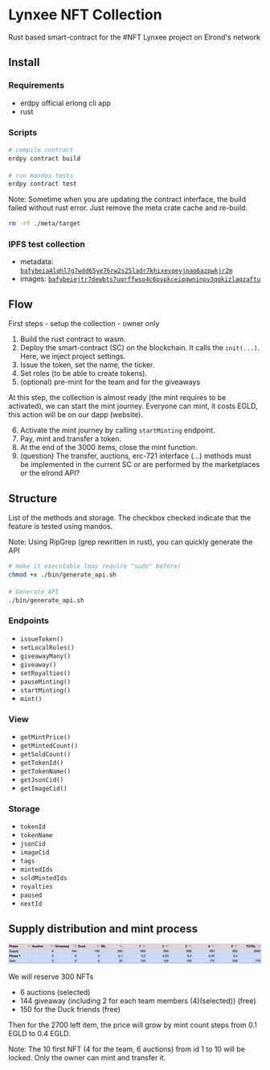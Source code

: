 # Lynxee NFT Collection

Rust based smart-contract for the #NFT Lynxee project on Elrond's network

## Install

### Requirements

- erdpy official erlong cli app
- rust

### Scripts

```bash
# compile contract
erdpy contract build

# run mandos tests
erdpy contract test
```

Note: Sometime when you are updating the contract interface, the build failed without rust error. Just remove the meta crate cache and re-build.

```sh
rm -rf ./meta/target
```

### IPFS test collection

- metadata: [`bafybeia4lqhl7g7wdd65ye76rw2s25ladr7khixevqeyjnao6azpwkjr2m`](https://bafybeia4lqhl7g7wdd65ye76rw2s25ladr7khixevqeyjnao6azpwkjr2m.ipfs.dweb.link/)
- images: [`bafybeiejtr7dewbts7uqrffwso4c6pvpkceiqqwninpv3qqkizlaqzaftu`](https://bafybeiejtr7dewbts7uqrffwso4c6pvpkceiqqwninpv3qqkizlaqzaftu.ipfs.dweb.link/)

## Flow

First steps - setup the collection - owner only

1. Build the rust contract to wasm.
2. Deploy the smart-contract (SC) on the blockchain. It calls the `init(...)`. Here, we inject project settings.
3. Issue the token, set the name, the ticker.
4. Set roles (to be able to create tokens).
5. (optional) pre-mint for the team and for the giveaways

At this step, the collection is almost ready (the mint requires to be activated), we can start the mint journey.
Everyone can mint, it costs EGLD, this action will be on our dapp (website).

6. Activate the mint journey by calling `startMinting` endpoint.
7. Pay, mint and transfer a token.
8. At the end of the 3000 items, close the mint function.
9. (question) The transfer, auctions, erc-721 interface (...) methods must be implemented in the current SC or are performed by the marketplaces or the elrond API?

## Structure

List of the methods and storage. The checkbox checked indicate that the feature is tested using mandos.

Note: Using RipGrep (grep rewritten in rust), you can quickly generate the API

```sh
# make it executable (may require "sudo" before)
chmod +x ./bin/generate_api.sh

# Generate API
./bin/generate_api.sh
```

### Endpoints

- `issueToken()`
- `setLocalRoles()`
- `giveawayMany()`
- `giveaway()`
- `setRoyalties()`
- `pauseMinting()`
- `startMinting()`
- `mint()`

### View

- `getMintPrice()`
- `getMintedCount()`
- `getSoldCount()`
- `getTokenId()`
- `getTokenName()`
- `getJsonCid()`
- `getImageCid()`

### Storage

- `tokenId`
- `tokenName`
- `jsonCid`
- `imageCid`
- `tags`
- `mintedIds`
- `soldMintedIds`
- `royalties`
- `paused`
- `nextId`

## Supply distribution and mint process

![repartition](./supply-repartition.png)

We will reserve 300 NFTs

- 6 auctions (selected)
- 144 giveaway (including 2 for each team members (4)(selected)) (free)
- 150 for the Duck friends (free)

Then for the 2700 left item, the price will grow by mint count steps from 0.1 EGLD to 0.4 EGLD.

Note: The 10 first NFT (4 for the team, 6 auctions)  from id 1 to 10 will be locked. Only the owner can mint and transfer it.
